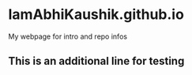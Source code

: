 # IamAbhiKaushik.github.io
My webpage for intro and repo infos


## This is an additional line for testing
